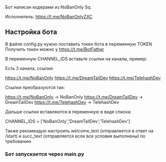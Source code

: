 Бот написан кодерами из NoBanOnly Sq.

Исполнитель: https://t.me/NoBanOnlyZXC

## Настройка бота

В файле config.py нужно поставить токен бота в переменную TOKEN
Получить токен можно у https://t.me/BotFather

В переменную CHANNEL_IDS вставьте ссылки на каналы, пример:

Есть 3 канала, ссылки:

https://t.me/NoBanOnly
https://t.me/DreamTailDev
https://t.me/TelehashDev

Ссылки преобразуются так:

https://t.me/NoBanOnly -> NoBanOnly
https://t.me/DreamTailDev -> DreamTailDev
https://t.me/TelehashDev -> TelehashDev

Дальше ссылки вставляются в переменную в виде списка:

CHANNEL_IDS = ['NoBanOnly','DreamTailDev','TelehashDev']

Также рекомендую настроить welcome_text (отправляется в ответ на /start) и succ_text (отправляется если все условия выполнены) по требованию

### Бот запускается через main.py
